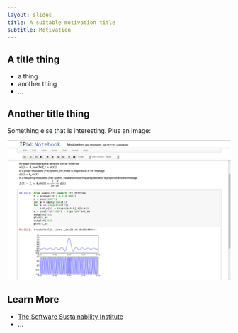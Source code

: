 ```yaml
---
layout: slides
title: A suitable motivation title
subtitle: Motivation
---
```


## A title thing

- a thing
- another thing
- ...

## Another title thing

Something else that is interesting. Plus an image:

![IPython notebook screenshot](img/IPython-notebook.png)

## Learn More

- [The Software Sustainability Institute](http://www.software.ac.uk/)
- ...
